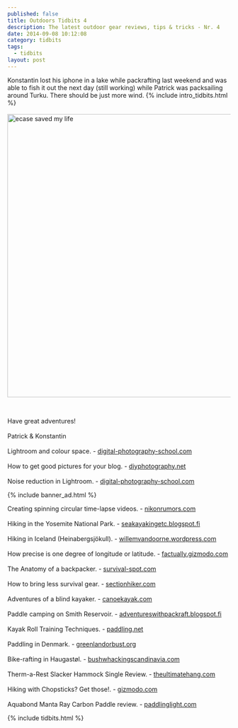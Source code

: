 ```yaml
---
published: false
title: Outdoors Tidbits 4
description: The latest outdoor gear reviews, tips & tricks - Nr. 4
date: 2014-09-08 10:12:08
category: tidbits
tags:
  - tidbits
layout: post
---
```

Konstantin lost his iphone in a lake while packrafting last weekend and was able to fish it out the next day (still working) while Patrick was packsailing around Turku. There should be just more wind. {% include intro_tidbits.html %} <br><br>
<a href="https://www.flickr.com/photos/90204224@N07/14989210509"><img src="https://farm4.staticflickr.com/3914/14989210509_5843d64fd7_o.jpg" width="640" height="640" alt="ecase saved my life"></a>
<!--more--><br>
Have great adventures!<br><br>
Patrick & Konstantin<br><br>Lightroom and colour space. - [digital-photography-school.com](http://digital-photography-school.com/everything-need-know-lightroom-colour-space/)
<br><br>How to get good pictures for your blog. - [diyphotography.net](http://www.diyphotography.net/complete-high-end-workflow-post-production/)
<br><br>
Noise reduction in Lightroom. - [digital-photography-school.com](http://digital-photography-school.com/how-to-do-noise-reduction-in-lightroom/)

{% include banner_ad.html %}

Creating spinning circular time-lapse videos. - [nikonrumors.com](http://nikonrumors.com/2014/08/31/creating-spinning-circular-timelapse-with-nikon-dslr-camera.aspx/)
<br><br>
Hiking in the Yosemite National Park. - [seakayakingetc.blogspot.fi](http://seakayakingetc.blogspot.fi/2014/09/hiking-trip-on-yosemite-national-park.html)
<br><br>Hiking in Iceland (Heinabergsjökull). - [willemvandoorne.wordpress.com](http://willemvandoorne.wordpress.com/2014/09/06/iceland-part-ii-a-special-spot-above-heinabergsjokull/)
<br><br>How precise is one degree of longitude or latitude. - [factually.gizmodo.com](http://factually.gizmodo.com/how-precise-is-one-degree-of-longitude-or-latitude-1631241162/+robertsorokanich)
<br><br>The Anatomy of a backpacker. - [survival-spot.com](http://www.survival-spot.com/survival-blog/the-anatomy-of-a-backpacker/)
<br><br>How to bring less survival gear. - [sectionhiker.com](http://sectionhiker.com/bushcraft-101-or-how-to-bring-even-less-survival-gear-on-wilderness-adventures/)
<br><br>
Adventures of a blind kayaker. - [canoekayak.com](http://www.canoekayak.com/videos/blind-kayaker-erik-weihenmayer-starts-grand-canyon/)
<br><br>  Paddle camping on Smith Reservoir. - [adventureswithpackraft.blogspot.fi](http://adventureswithpackraft.blogspot.fi/2014/09/paddle-camping-on-smith-reservoir.html)
<br><br>Kayak Roll Training Techniques. - [paddling.net](http://www.paddling.net/guidelines/showArticle.html?show=829)
<br><br>Paddling in Denmark. - [greenlandorbust.org](http://www.greenlandorbust.org/denmark/)
<br><br>Bike-rafting in Haugastøl. - [bushwhackingscandinavia.com](http://bushwhackingscandinavia.com/2014/08/31/barely-legal-bikerafting/)
<br><br>Therm-a-Rest Slacker Hammock Single Review. - [theultimatehang.com](http://theultimatehang.com/2014/09/therm-a-rest-slacker-hammock-single-review/)
<br><br>Hiking with Chopsticks? Get those!. - [gizmodo.com](http://gizmodo.com/smart-chopsticks-that-test-your-food-for-contamination-1630307833)
<br><br>Aquabond Manta Ray Carbon Paddle review. - [paddlinglight.com](http://www.paddlinglight.com/reviews/aquabound-manta-ray-carbon-paddle-review/)

{% include tidbits.html %}
